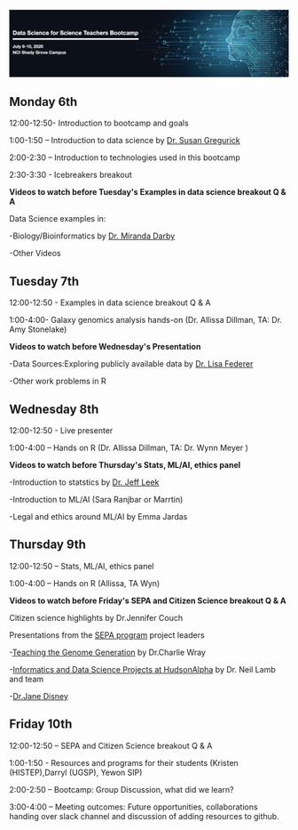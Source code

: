 ![AwesomeLogo](images/logo.png)


## Monday 6th


12:00-12:50- Introduction to bootcamp and goals 

1:00-1:50 – Introduction to data science by [Dr. Susan Gregurick](https://datascience.nih.gov/director)

2:00-2:30 – Introduction to technologies used in this bootcamp

2:30-3:30 - Icebreakers breakout


**Videos to watch before Tuesday's Examples in data science breakout Q & A**

Data Science examples in:

-Biology/Bioinformatics by [Dr. Miranda Darby](https://www.hood.edu/academics/faculty/miranda-darby)

-Other Videos


## Tuesday 7th

12:00-12:50 - Examples in data science breakout Q & A

1:00-4:00- Galaxy genomics analysis hands-on (Dr. Allissa Dillman, TA: Dr. Amy Stonelake)

**Videos to watch before Wednesday's Presentation**

-Data Sources:Exploring publicly available data by [Dr. Lisa Federer](https://www.nlm.nih.gov/od/osi/osi_staff.html#federer)

-Other work problems in R


## Wednesday 8th

12:00-12:50 - Live presenter

1:00-4:00 – Hands on R (Dr. Allissa Dillman, TA: Dr. Wynn Meyer )

**Videos to watch before Thursday's Stats, ML/AI, ethics panel**

-Introduction to statstics by [Dr. Jeff Leek](http://jtleek.com/index.html)

-Introduction to ML/AI (Sara Ranjbar or Marrtin)

-Legal and ethics around ML/AI by Emma Jardas



## Thursday 9th

12:00-12:50 – Stats, ML/AI, ethics panel 

1:00-4:00 – Hands on R (Allissa, TA Wyn)

**Videos to watch before Friday's SEPA and Citizen Science breakout Q & A**

Citizen science highlights by Dr.Jennifer Couch

Presentations from the [SEPA program](https://nihsepa.org/) project leaders 

-[Teaching the Genome Generation](https://youtu.be/ce4nBjAfKKU) by Dr.Charlie Wray

-[Informatics and Data Science Projects at HudsonAlpha](https://youtu.be/yRDknL8YZm4) by Dr. Neil Lamb and team 

-[Dr.Jane Disney]()




## Friday 10th
12:00-12:50 – SEPA and Citizen Science breakout Q & A

1:00-1:50 - Resources and programs for their students (Kristen (HISTEP),Darryl (UGSP), Yewon SIP)

2:00-2:50 – Bootcamp: Group Discussion, what did we learn?

3:00-4:00 – Meeting outcomes: Future opportunities, collaborations handing over slack channel and discussion of adding resources to github.
